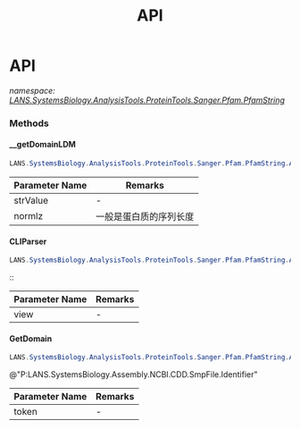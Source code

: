﻿---
title: API
---

# API
_namespace: [LANS.SystemsBiology.AnalysisTools.ProteinTools.Sanger.Pfam.PfamString](N-LANS.SystemsBiology.AnalysisTools.ProteinTools.Sanger.Pfam.PfamString.html)_



### Methods

#### __getDomainLDM
```csharp
LANS.SystemsBiology.AnalysisTools.ProteinTools.Sanger.Pfam.PfamString.API.__getDomainLDM(System.String,System.Int32)
```


|Parameter Name|Remarks|
|--------------|-------|
|strValue|-|
|normlz|一般是蛋白质的序列长度|


#### CLIParser
```csharp
LANS.SystemsBiology.AnalysisTools.ProteinTools.Sanger.Pfam.PfamString.API.CLIParser(System.String)
```
<ID>:<Length>:<pfam-string>

|Parameter Name|Remarks|
|--------------|-------|
|view|-|


#### GetDomain
```csharp
LANS.SystemsBiology.AnalysisTools.ProteinTools.Sanger.Pfam.PfamString.API.GetDomain(System.String)
```
@"P:LANS.SystemsBiology.Assembly.NCBI.CDD.SmpFile.Identifier"

|Parameter Name|Remarks|
|--------------|-------|
|token|-|





